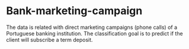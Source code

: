 # Bank-marketing-campaign
The data is related with direct marketing campaigns (phone calls) of a Portuguese banking institution. The classification goal is to predict if the client will subscribe a term deposit.
